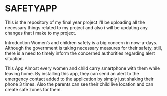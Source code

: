 # SAFETYAPP

This is the repository of my final year project I'll be uploading all the necessary things related to my project and also i will be updating any changes that i make to my project.

Introduction
Women’s and children safety is a big concern in now-a-days. Although the government is taking necessary measures for their safety, still, there is a need to timely inform the concerned authorities regarding alert situation.

This App
Almost every women and child carry smartphone with them while leaving home. By installing this app, they can send an alert to the emergency contact added to the application by simply just shaking their phone 3 times. Also the parents can see their child live location and can create safe zones for them.
